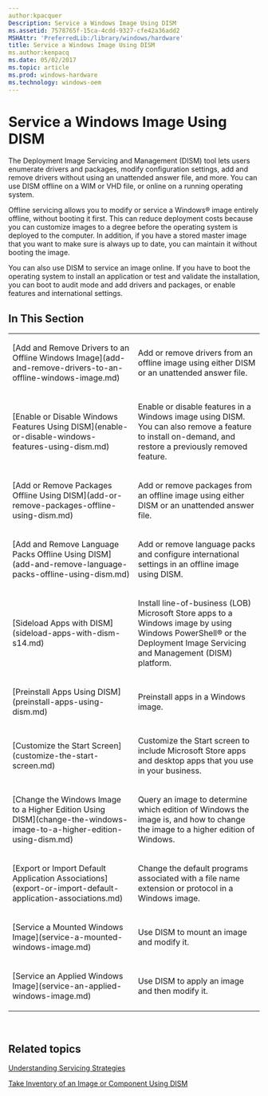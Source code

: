 ```yaml
---
author:kpacquer
Description: Service a Windows Image Using DISM
ms.assetid: 7578765f-15ca-4cdd-9327-cfe42a36add2
MSHAttr: 'PreferredLib:/library/windows/hardware'
title: Service a Windows Image Using DISM
ms.author:kenpacq
ms.date: 05/02/2017
ms.topic: article
ms.prod: windows-hardware
ms.technology: windows-oem
---
```


# Service a Windows Image Using DISM


The Deployment Image Servicing and Management (DISM) tool lets users enumerate drivers and packages, modify configuration settings, add and remove drivers without using an unattended answer file, and more. You can use DISM offline on a WIM or VHD file, or online on a running operating system.

Offline servicing allows you to modify or service a Windows® image entirely offline, without booting it first. This can reduce deployment costs because you can customize images to a degree before the operating system is deployed to the computer. In addition, if you have a stored master image that you want to make sure is always up to date, you can maintain it without booting the image.

You can also use DISM to service an image online. If you have to boot the operating system to install an application or test and validate the installation, you can boot to audit mode and add drivers and packages, or enable features and international settings.

## <span id="In_This_Section"></span><span id="in_this_section"></span><span id="IN_THIS_SECTION"></span>In This Section


<table>
<colgroup>
<col width="50%" />
<col width="50%" />
</colgroup>
<tbody>
<tr class="odd">
<td align="left"><p>[Add and Remove Drivers to an Offline Windows Image](add-and-remove-drivers-to-an-offline-windows-image.md)</p></td>
<td align="left"><p>Add or remove drivers from an offline image using either DISM or an unattended answer file.</p></td>
</tr>
<tr class="even">
<td align="left"><p>[Enable or Disable Windows Features Using DISM](enable-or-disable-windows-features-using-dism.md)</p></td>
<td align="left"><p>Enable or disable features in a Windows image using DISM. You can also remove a feature to install on-demand, and restore a previously removed feature.</p></td>
</tr>
<tr class="odd">
<td align="left"><p>[Add or Remove Packages Offline Using DISM](add-or-remove-packages-offline-using-dism.md)</p></td>
<td align="left"><p>Add or remove packages from an offline image using either DISM or an unattended answer file.</p></td>
</tr>
<tr class="even">
<td align="left"><p>[Add and Remove Language Packs Offline Using DISM](add-and-remove-language-packs-offline-using-dism.md)</p></td>
<td align="left"><p>Add or remove language packs and configure international settings in an offline image using DISM.</p></td>
</tr>
<tr class="odd">
<td align="left"><p>[Sideload Apps with DISM](sideload-apps-with-dism-s14.md)</p></td>
<td align="left"><p>Install line-of-business (LOB) Microsoft Store apps to a Windows image by using Windows PowerShell® or the Deployment Image Servicing and Management (DISM) platform.</p></td>
</tr>
<tr class="even">
<td align="left"><p>[Preinstall Apps Using DISM](preinstall-apps-using-dism.md)</p></td>
<td align="left"><p>Preinstall apps in a Windows image.</p></td>
</tr>
<tr class="odd">
<td align="left"><p>[Customize the Start Screen](customize-the-start-screen.md)</p></td>
<td align="left"><p>Customize the Start screen to include Microsoft Store apps and desktop apps that you use in your business.</p></td>
</tr>
<tr class="even">
<td align="left"><p>[Change the Windows Image to a Higher Edition Using DISM](change-the-windows-image-to-a-higher-edition-using-dism.md)</p></td>
<td align="left"><p>Query an image to determine which edition of Windows the image is, and how to change the image to a higher edition of Windows.</p></td>
</tr>
<tr class="odd">
<td align="left"><p>[Export or Import Default Application Associations](export-or-import-default-application-associations.md)</p></td>
<td align="left"><p>Change the default programs associated with a file name extension or protocol in a Windows image.</p></td>
</tr>
<tr class="even">
<td align="left"><p>[Service a Mounted Windows Image](service-a-mounted-windows-image.md)</p></td>
<td align="left"><p>Use DISM to mount an image and modify it.</p></td>
</tr>
<tr class="odd">
<td align="left"><p>[Service an Applied Windows Image](service-an-applied-windows-image.md)</p></td>
<td align="left"><p>Use DISM to apply an image and then modify it.</p></td>
</tr>
</tbody>
</table>

 

## <span id="related_topics"></span>Related topics


[Understanding Servicing Strategies](understanding-servicing-strategies.md)

[Take Inventory of an Image or Component Using DISM](take-inventory-of-an-image-or-component-using-dism.md)

 

 






